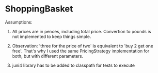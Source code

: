 # ShoppingBasket

Assumptions:
1) All prices are in pences, including total price.
Convertion to pounds is not implemented to keep things simple.

2) Observation: 'three for the price of two' is equivalent to 'buy 2 get one free'.
That's why I used the same PricingStrategy implementation for both, but with different parameters.
 
3) juni4 library has to be added to classpath for tests to execute
